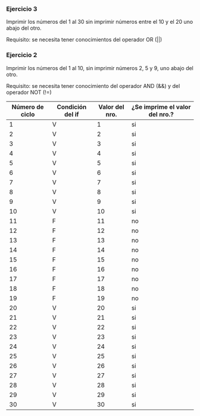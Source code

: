 ### Ejercicio 3

Imprimir los números del 1 al 30 sin imprimir números entre el 10 y el 20 uno abajo del otro.

Requisito: se necesita tener conocimientos del operador OR (||)

### Ejercicio 2

Imprimir los números del 1 al 10, sin imprimir números 2, 5 y 9, uno abajo del otro.

Requisito: se necesita tener conocimiento del operador AND (&&) y del operador NOT (!=)


| Número de ciclo | Condición del if | Valor del nro. | ¿Se imprime el valor del nro.? |
|-----------------|------------------|----------------|--------------------------------|
| 1               | V                | 1              | si                             |
| 2               | V                | 2              | si                             |
| 3               | V                | 3              | si                             |
| 4               | V                | 4              | si                             |
| 5               | V                | 5              | si                             |
| 6               | V                | 6              | si                             |
| 7               | V                | 7              | si                             |
| 8               | V                | 8              | si                             |
| 9               | V                | 9              | si                             |
| 10              | V                | 10             | si                             |
| 11              | F                | 11             | no                             |
| 12              | F                | 12             | no                             |
| 13              | F                | 13             | no                             |
| 14              | F                | 14             | no                             |
| 15              | F                | 15             | no                             |
| 16              | F                | 16             | no                             |
| 17              | F                | 17             | no                             |
| 18              | F                | 18             | no                             |
| 19              | F                | 19             | no                             |
| 20              | V                | 20             | si                             |
| 21              | V                | 21             | si                             |
| 22              | V                | 22             | si                             |
| 23              | V                | 23             | si                             |
| 24              | V                | 24             | si                             |
| 25              | V                | 25             | si                             |
| 26              | V                | 26             | si                             |
| 27              | V                | 27             | si                             |
| 28              | V                | 28             | si                             |
| 29              | V                | 29             | si                             |
| 30              | V                | 30             | si                             |
